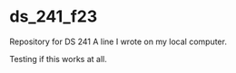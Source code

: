 # ds_241_f23
Repository for DS 241
A line I wrote on my local computer.

Testing if this works at all.


